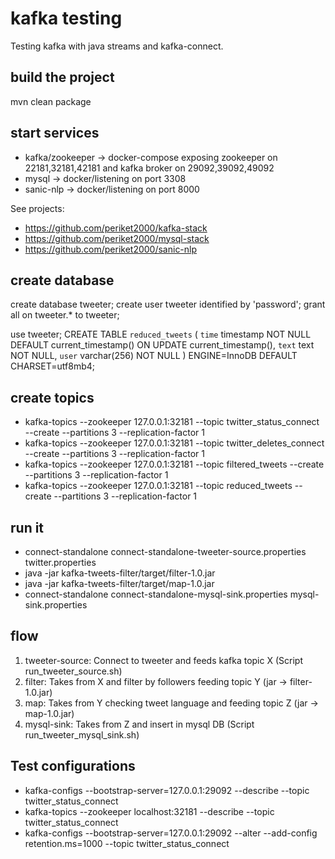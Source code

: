 # kafka testing

Testing kafka with java streams and kafka-connect.

## build the project

mvn clean package

## start services

* kafka/zookeeper -> docker-compose exposing zookeeper on 22181,32181,42181 and kafka broker on 29092,39092,49092
* mysql -> docker/listening on port 3308
* sanic-nlp -> docker/listening on port 8000

See projects:

- https://github.com/periket2000/kafka-stack
- https://github.com/periket2000/mysql-stack
- https://github.com/periket2000/sanic-nlp

## create database

create database tweeter;
create user tweeter identified by 'password';
grant all on tweeter.* to tweeter;

use tweeter;
CREATE TABLE `reduced_tweets` (
  `time` timestamp NOT NULL DEFAULT current_timestamp() ON UPDATE current_timestamp(),
  `text` text NOT NULL,
  `user` varchar(256) NOT NULL
) ENGINE=InnoDB DEFAULT CHARSET=utf8mb4;

## create topics

- kafka-topics --zookeeper 127.0.0.1:32181 --topic twitter_status_connect --create --partitions 3 --replication-factor 1
- kafka-topics --zookeeper 127.0.0.1:32181 --topic twitter_deletes_connect --create --partitions 3 --replication-factor 1
- kafka-topics --zookeeper 127.0.0.1:32181 --topic filtered_tweets --create --partitions 3 --replication-factor 1
- kafka-topics --zookeeper 127.0.0.1:32181 --topic reduced_tweets --create --partitions 3 --replication-factor 1

## run it

* connect-standalone connect-standalone-tweeter-source.properties twitter.properties
* java -jar kafka-tweets-filter/target/filter-1.0.jar
* java -jar kafka-tweets-filter/target/map-1.0.jar
* connect-standalone connect-standalone-mysql-sink.properties mysql-sink.properties

## flow

1. tweeter-source: Connect to tweeter and feeds kafka topic X (Script run_tweeter_source.sh)
2. filter: Takes from X and filter by followers feeding topic Y (jar -> filter-1.0.jar)
3. map: Takes from Y checking tweet language and feeding topic Z (jar -> map-1.0.jar)
4. mysql-sink: Takes from Z and insert in mysql DB (Script run_tweeter_mysql_sink.sh)

## Test configurations

* kafka-configs --bootstrap-server=127.0.0.1:29092 --describe --topic twitter_status_connect
* kafka-topics --zookeeper localhost:32181 --describe --topic twitter_status_connect
* kafka-configs --bootstrap-server=127.0.0.1:29092 --alter --add-config retention.ms=1000 --topic twitter_status_connect